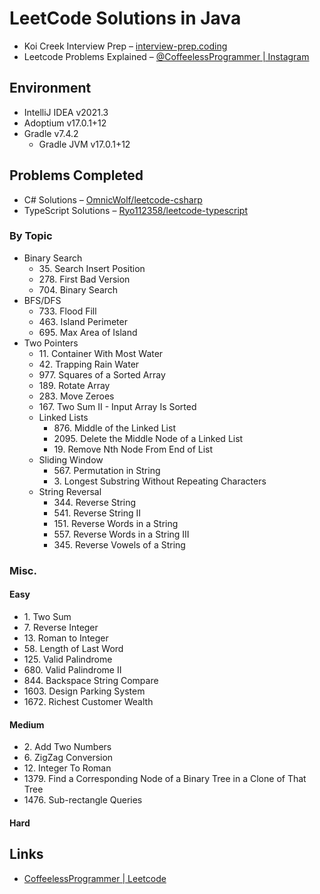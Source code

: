# LeetCode Solutions in Java

- Koi Creek Interview Prep – [interview-prep.coding](https://github.com/koicreek/interview-prep.coding)
- Leetcode Problems Explained – [@CoffeelessProgrammer | Instagram](https://www.instagram.com/coffeelessprogrammer/)

## Environment
- <span title="">IntelliJ IDEA v2021.3</span>
- <span title="">Adoptium v17.0.1+12</span>
- <span title="">Gradle v7.4.2</span>
  - <span title="">Gradle JVM v17.0.1+12</span>

## Problems Completed

- C# Solutions – [OmnicWolf/leetcode-csharp](https://github.com/OmnicWolf/leetcode-csharp)
- TypeScript Solutions – [Ryo112358/leetcode-typescript](https://github.com/Ryo112358/leetcode-typescript)

### By Topic
- Binary Search
  - <span title="Runtime Percentile: 100.00">35. Search Insert Position</span>
  - <span title="Runtime Percentile: 97.67%">278. First Bad Version</span>
  - <span title="Runtime Percentile: 100.00">704. Binary Search</span>
- BFS/DFS
  - <span title="Runtime Percentile: 90.52%">733. Flood Fill</span>
  - <span title="Runtime Percentile: 81.62%">463. Island Perimeter</span>
  - <span title="Runtime Percentile: 100.00%">695. Max Area of Island</span>
- Two Pointers
  - <span title="Runtime Percentile: 98.48%">11. Container With Most Water</span>
  - <span title="Runtime Percentile: 100.00%">42. Trapping Rain Water</span>
  - <span title="Runtime Percentile: 100.00">977. Squares of a Sorted Array</span>
  - <span title="Runtime Percentile: 100.00%">189. Rotate Array</span>
  - <span title="Runtime Percentile: 76.96%">283. Move Zeroes</span>
  - <span title="Runtime Percentile: 99.24%">167. Two Sum II - Input Array Is Sorted</span>
  - Linked Lists
    - <span title="Runtime Percentile: 100.0%">876. Middle of the Linked List</span>
    - <span title="Runtime Percentile: 74.64%">2095. Delete the Middle Node of a Linked List</span>
    - <span title="Runtime Percentile: 100.0%">19. Remove Nth Node From End of List</span>
  - Sliding Window
    - <span title="Runtime Percentile: 99.85%">567. Permutation in String</span>
    - <span title="Runtime Percentile: 81.64%">3. Longest Substring Without Repeating Characters</span>
  - String Reversal
    - <span title="Runtime Percentile: 99.78%">344. Reverse String</span>
    - <span title="Runtime Percentile: 65.15%">541. Reverse String II</span>
    - <span title="Runtime Percentile: 93.82%">151. Reverse Words in a String</span>
    - <span title="Runtime Percentile: 74.71%">557. Reverse Words in a String III</span>
    - <span title="Runtime Percentile: 97.62%">345. Reverse Vowels of a String</span>

### Misc.

#### Easy
- <span title="Runtime Percentile: 60.58%">1. Two Sum</span>
- <span title="Runtime Percentile: 100.00%">7. Reverse Integer</span>
- <span title="Runtime Percentile: 57.6%">13. Roman to Integer</span>
- <span title="Runtime Percentile: 99.81%">58. Length of Last Word</span>
- <span title="Runtime Percentile: 98.45%">125. Valid Palindrome</span>
- <span title="Runtime Percentile: 77.83%">680. Valid Palindrome II</span>
- <span title="Runtime Percentile: 100.00%">844. Backspace String Compare</span>
- <span title="Runtime Percentile: 99.82%">1603. Design Parking System</span>
- <span title="Runtime Percentile: 100.00%">1672. Richest Customer Wealth</span>

#### Medium
- <span title="Runtime Percentile: 67.95%">2. Add Two Numbers</span>
- <span title="Runtime Percentile: 99.95%">6. ZigZag Conversion</span>
- <span title="Runtime Percentile: 81.17%">12. Integer To Roman</span>
- <span title="Runtime Percentile: 64.30%">1379. Find a Corresponding Node of a Binary Tree in a Clone of That Tree</span>
- <span title="Runtime Percentile: 93.52%">1476. Sub-rectangle Queries</span>

#### Hard


## Links

- [CoffeelessProgrammer | Leetcode](https://leetcode.com/CoffeelessProgrammer/)

